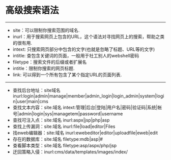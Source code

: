 # 高级搜索语法


<!--more-->

---

* site：可以限制你搜索范围的域名.
* inurl：用于搜索网页上包含的URL，这个语法对寻找网页上的搜索，帮助之类的很有用.
* intext: 只搜索网页部分中包含的文字(也就是忽略了标题、URL等的文字)
* intitle: 查包含关键词的页面，一般用于社工别人的webshell密码
* filetype：搜索文件的后缀或者扩展名
* intitle：限制你搜索的网页标题.
* link: 可以得到一个所有包含了某个指定URL的页面列表.

---

* 查找后台地址：site域名 inurl:login|admin|manage|member|admin_login|login_admin|system|login|user|main|cms
* 查找文本内容：site:域名 intext:管理|后台|登陆|用户名|密码|验证码|系统|帐号|admin|login|sys|managetem|password|username
* 查找可注入点：site:域名 inurl:aspx|jsp|php|asp
* 查找上传漏洞：site:域名 inurl:file|load|editor|Files
* 找eweb编辑器：site:域名 inurl:ewebeditor|editor|uploadfile|eweb|edit
* 存在的数据库：site:域名 filetype:mdb|asp|#
* 查看脚本类型：site:域名 filetype:asp/aspx/php/jsp
* 迂回策略入侵：inurl:cms/data/templates/images/index/ 


